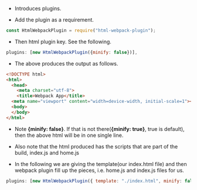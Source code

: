 - Introduces plugins.

- Add the plugin as a requirement.

```js
const HtmlWebpackPlugin = require("html-webpack-plugin");
```

- Then html plugin key. See the following.

```js
plugins: [new HtmlWebpackPlugin({minify: false})],
```

- The above produces the output as follows.

```html
<!DOCTYPE html>
<html>
  <head>
    <meta charset="utf-8">
    <title>Webpack App</title>
  <meta name="viewport" content="width=device-width, initial-scale=1"><script defer src="index.js"></script><script defer src="home.js"></script></head>
  <body>
  </body>
</html>
```

- Note **{minify: false}**. If that is not there(**{minify: true}**, true is default), then the above html will be in one single line.
- Also note that the html produced has the scripts that are part of the build, index.js and home.js


- In the following we are giving the template(our index.html file) and then webpack plugin fill up the pieces, i.e. home.js and index.js files for us.
```js
plugins: [new HtmlWebpackPlugin({ template: "./index.html", minify: false })],
```


